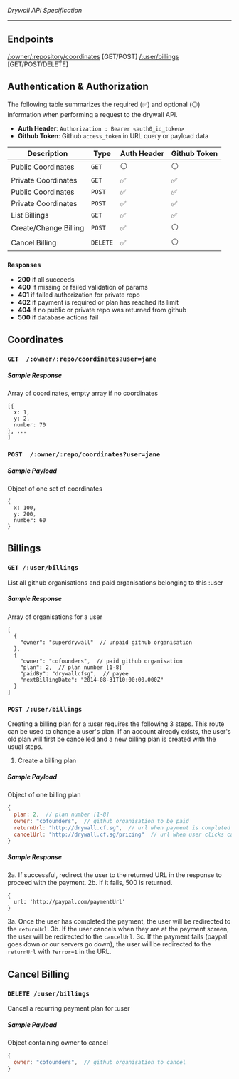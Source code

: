 _Drywall API Specification_

* * *

## Endpoints
[/:owner/:repository/coordinates](#coordinates) [GET/POST]
[/:user/billings](#billings) [GET/POST/DELETE]

## Authentication & Authorization

The following table summarizes the required (:white_check_mark:) and optional (:white_circle:) information when performing a request to the drywall API.

 * __Auth Header__: `Authorization : Bearer <auth0_id_token>`
 * __Github Token__: Github `access_token` in URL query or payload data

| Description | Type | Auth Header | Github Token |
| --- | --- | --- |--- |
| Public Coordinates | `GET`| :white_circle: | :white_circle: |
| Private Coordinates | `GET`| :white_check_mark:  | :white_check_mark: |
| Public Coordinates | `POST`| :white_check_mark: | :white_check_mark: |
| Private Coordinates | `POST`| :white_check_mark: | :white_check_mark: |
| List Billings   | `GET` | :white_check_mark: | :white_check_mark: |
| Create/Change Billing      | `POST` | :white_check_mark: | :white_circle: |
| Cancel Billing  | `DELETE` | :white_check_mark: | :white_circle: |

### `Responses`
 * __200__ if all succeeds
 * __400__ if missing or failed validation of params
 * __401__ if failed authorization for private repo
 * __402__ if payment is required or plan has reached its limit
 * __404__ if no public or private repo was returned from github
 * __500__ if database actions fail

## Coordinates
### `GET  /:owner/:repo/coordinates?user=jane`
##### Sample Response
Array of coordinates, empty array if no coordinates
```
[{
  x: 1,
  y: 2,
  number: 70
}, ...
]
```

### `POST  /:owner/:repo/coordinates?user=jane`
##### Sample Payload
Object of one set of coordinates
```
{
  x: 100,
  y: 200,
  number: 60
}
```

## Billings
### `GET /:user/billings`
List all github organisations and paid organisations belonging to this :user
##### Sample Response
Array of organisations for a user
```
[
  {
    "owner": "superdrywall"  // unpaid github organisation
  },
  {
    "owner": "cofounders",  // paid github organisation
    "plan": 2,  // plan number [1-8]
    "paidBy": "drywallcfsg",  // payee
    "nextBillingDate": "2014-08-31T10:00:00.000Z"
  }
]
```

### `POST /:user/billings`
Creating a billing plan for a :user requires the following 3 steps.
This route can be used to change a user's plan. If an account already exists, the user's old plan will first be cancelled and a new billing plan is created with the usual steps.

1. Create a billing plan
##### Sample Payload
Object of one billing plan
```js
{
  plan: 2,  // plan number [1-8]
  owner: "cofounders",  // github organisation to be paid
  returnUrl: "http://drywall.cf.sg",  // url when payment is completed
  cancelUrl: "http://drywall.cf.sg/pricing"  // url when user clicks cancel during payment
}
```

##### Sample Response
2a. If successful, redirect the user to the returned URL in the response to proceed with the payment.
2b. If it fails, 500 is returned.
```
{
  url: 'http://paypal.com/paymentUrl'
}
```

3a. Once the user has completed the payment, the user will be redirected to the `returnUrl`.
3b. If the user cancels when they are at the payment screen, the user will be redirected to the `cancelUrl`.
3c. If the payment fails (paypal goes down or our servers go down), the user will be redirected to the `returnUrl` with `?error=1` in the URL.

## Cancel Billing
### `DELETE /:user/billings`
Cancel a recurring payment plan for :user
##### Sample Payload
Object containing owner to cancel
```js
{
  owner: "cofounders",  // github organisation to cancel
}
```